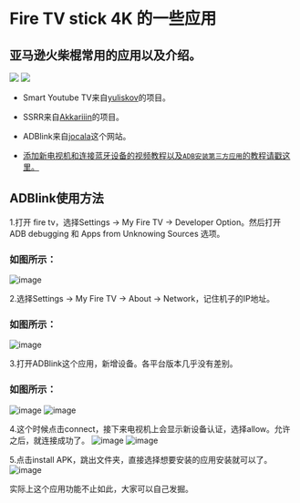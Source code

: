 # Fire TV stick 4K 的一些应用


## 亚马逊火柴棍常用的应用以及介绍。

 [![](https://img.shields.io/badge/%E6%88%91%E7%9A%84%E7%94%B5%E6%8A%A5%E7%BE%A4-success?logo=telegram)](https://t.me/joinchat/HAPwwxAESAEfq3HGzYo73A)        [![](https://img.shields.io/badge/%E6%88%91%E7%9A%84%E6%B7%98%E5%AE%9D%E5%BA%97%E9%93%BA-AndroidDeals-orange)](https://item.taobao.com/item.htm?spm=a1z10.1-c.w4004-5759726203.2.63e6362fkQaoVr&id=586454403742)  


* Smart Youtube TV来自[yuliskov](https://github.com/yuliskov/SmartYouTubeTV)的项目。

* SSRR来自[Akkariiin](https://github.com/shadowsocksrr/shadowsocksr-android/releases)的项目。

* ADBlink来自[jocala](http://www.jocala.com/)这个网站。

* [添加新电视机和连接蓝牙设备的视频教程以及`ADB安装第三方应用`的教程请戳这里。](https://drive.google.com/open?id=1rTUeXJX8zQlmNUGqomyMLMwmMuaG9I8M)


## ADBlink使用方法

1.打开 fire tv，选择Settings -> My Fire TV -> Developer Option。然后打开 ADB debugging 和 Apps from Unknowing Sources 选项。

### 如图所示：
![image](https://github.com/jackadams324/jackadams324.github.io/blob/master/ADBLink/Screenshots/1.png)

2.选择Settings -> My Fire TV -> About -> Network，记住机子的IP地址。
### 如图所示：
![image](https://github.com/jackadams324/jackadams324.github.io/blob/master/ADBLink/Screenshots/2.png)

3.打开ADBlink这个应用，新增设备。各平台版本几乎没有差别。
### 如图所示：
![image](https://github.com/jackadams324/jackadams324.github.io/blob/master/ADBLink/Screenshots/3.png)
![image](https://github.com/jackadams324/jackadams324.github.io/blob/master/ADBLink/Screenshots/4.png)

4.这个时候点击connect，接下来电视机上会显示新设备认证，选择allow。允许之后，就连接成功了。
![image](https://github.com/jackadams324/jackadams324.github.io/blob/master/ADBLink/Screenshots/5.png)
![image](https://github.com/jackadams324/jackadams324.github.io/blob/master/ADBLink/Screenshots/6.jpg)

5.点击install APK，跳出文件夹，直接选择想要安装的应用安装就可以了。
![image](https://github.com/jackadams324/jackadams324.github.io/blob/master/ADBLink/Screenshots/7.png)

实际上这个应用功能不止如此，大家可以自己发掘。

